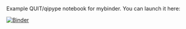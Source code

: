Example QUIT/qipype notebook for mybinder. You can launch it here:

[![Binder](https://mybinder.org/badge_logo.svg)](https://mybinder.org/v2/gh/spinicist/qipype-binder/master?filepath=T1_mapping.ipynb)
